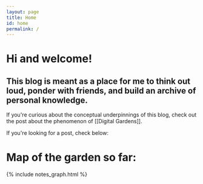 ```yaml
---
layout: page
title: Home
id: home
permalink: /
---
```


# Hi and welcome!

## This blog is meant as a place for me to think out loud, ponder with friends, and build an archive of personal knowledge.

If you're curious about the conceptual underpinnings of this blog, check out the post about the phenomenon of [[Digital Gardens]].

If you're looking for a post, check below:

# Map of the garden so far:

{% include notes_graph.html %}

<!-- <style>
  .wrapper {
    max-width: 46em;
  }
  .bord-it-up {
  	border-style: solid;
  	border-width: 2px;
  	border-color: #941c2f;
  }
</style> -->
